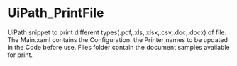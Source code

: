 # UiPath_PrintFile
UiPath snippet to print different types(.pdf,.xls,.xlsx,.csv,.doc,.docx) of file.
The Main.xaml contains the Configuration.
the Printer names to be updated in the Code before use.
Files folder contain the document samples available for print.
